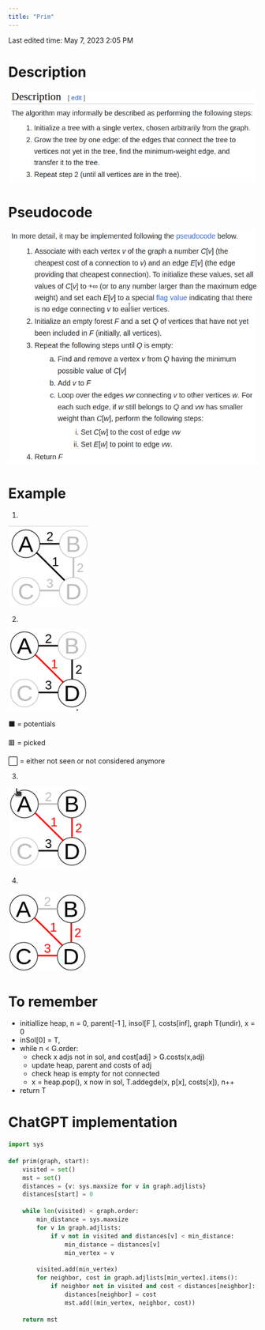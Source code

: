 ```yaml
---
title: "Prim"
---
```

Last edited time: May 7, 2023 2:05 PM

# Description

![Untitled](Prim/Untitled.png)

# Pseudocode

![Untitled](Prim/Untitled%201.png)

# Example

1.

![Untitled](Prim/Untitled%202.png)

2.

![Untitled](Prim/Untitled%203.png)

⬛ = potentials

🟥 = picked

⬜ = either not seen or not considered anymore

3.

![Untitled](Prim/Untitled%204.png)

4.

![Untitled](Prim/Untitled%205.png)

# To remember

- initiallize heap, n = 0, parent[-1 ], insol[F ], costs[inf], graph T(undir), x = 0
- inSol[0] = T,
- while n < G.order:
    - check x adjs not in sol, and cost[adj] > G.costs(x,adj)
    - update heap, parent and costs of adj
    - check heap is empty for not connected
    - x = heap.pop(), x now in sol, T.addegde(x, p[x], costs[x]), n++
- return T

# ChatGPT implementation

```python
import sys

def prim(graph, start):
    visited = set()
    mst = set()
    distances = {v: sys.maxsize for v in graph.adjlists}
    distances[start] = 0

    while len(visited) < graph.order:
        min_distance = sys.maxsize
        for v in graph.adjlists:
            if v not in visited and distances[v] < min_distance:
                min_distance = distances[v]
                min_vertex = v

        visited.add(min_vertex)
        for neighbor, cost in graph.adjlists[min_vertex].items():
            if neighbor not in visited and cost < distances[neighbor]:
                distances[neighbor] = cost
                mst.add((min_vertex, neighbor, cost))

    return mst
```

